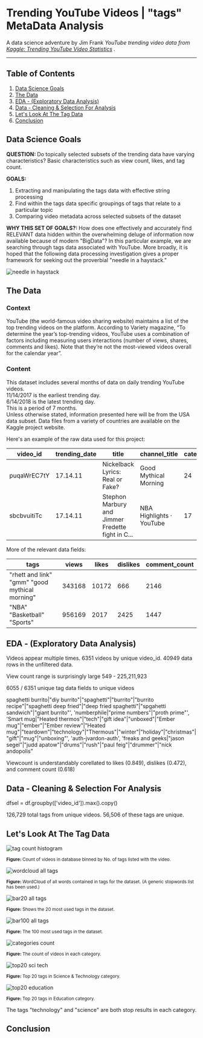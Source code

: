 # Trending YouTube Videos | "tags" MetaData Analysis

A data science adventure by Jim Frank
_YouTube trending video data from  [Kaggle: Trending YouTube Video Statistics](https://www.kaggle.com/datasnaek/youtube-new) ._

---

## Table of Contents
1. [Data Science Goals](#data-science-goals)
2. [The Data](#the-data)
3. [EDA - (Exploratory Data Analysis)](#eda-exploratory-data-analysis)
4. [Data - Cleaning & Selection For Analysis](#data-cleaning--selection-for-analysis)
5. [Let's Look At The Tag Data](#lets-look-at-tag-data)
6. [Conclusion](#conclusion)


## Data Science Goals

<b>QUESTION:  </b> 
Do topically selected subsets of the trending data have varying characteristics? Basic characteristics such as view count, likes, and tag count.

<b>GOALS:  </b> 
1. Extracting and manipulating the tags data with effective string processing  
2. Find within the tags data specific groupings of tags that relate to a particular topic  
3. Comparing video metadata across selected subsets of the dataset  

<b>WHY THIS SET OF GOALS?:  </b> 
How does one effectively and accurately find RELEVANT data hidden within the overwhelming deluge of information now available because of modern "BigData"? In this particular example, we are searching through tags data associated with YouTube. More broadly, it is hoped that the following data processing investigation gives a proper framework for seeking out the proverbial "needle in a haystack."

![needle in haystack](https://hackernoon.com/hn-images/0*3CWZPlNuPWUg5cgu)

## The Data

### Context

YouTube (the world-famous video sharing website) maintains a list of the top trending videos on the platform. According to Variety magazine, “To determine the year’s top-trending videos, YouTube uses a combination of factors including measuring users interactions (number of views, shares, comments and likes). Note that they’re not the most-viewed videos overall for the calendar year”.

### Content

This dataset includes several months of data on daily trending YouTube videos.  
11/14/2017 is the earliest trending day.  
6/14/2018 is the latest trending day.  
This is a period of 7 months.  
Unless otherwise stated, information presented here will be from the USA data subset. Data files from a variety of countries are available on the Kaggle project website.

Here's an example of the raw data used for this project:

| video_id | trending_date | title | channel_title | category_id | 
| --- | --- | --- | --- | --- |
| puqaWrEC7tY | 17.14.11 | Nickelback Lyrics: Real or Fake? | Good Mythical Morning | 24 |
| sbcbvuitiTc | 17.14.11 | Stephon Marbury and Jimmer Fredette fight in C... | NBA Highlights · YouTube | 17 |

More of the relevant data fields:

| tags | views | likes |  dislikes | comment_count |
| --- | --- | --- | --- | --- |
| "rhett and link" "gmm" "good mythical morning" | 343168 | 10172 | 666 | 2146 |
| "NBA" "Basketball" "Sports" | 956169 | 2017 | 2425 | 1447 |


## EDA - (Exploratory Data Analysis)

Videos appear multiple times. 6351 videos by unique video_id. 40949 data rows in the unfiltered data.

View count range is surprisingly large 549 - 225,211,923

6055 / 6351 unique tag data fields to unique videos

spaghetti burrito|"diy burrito"|"spaghetti"|"burrito"|"burrito recipe"|"spaghetti deep fried"|"deep fried spaghetti"|"spgahetti sandwich"|"giant burrito"',
       'numberphile|"prime numbers"|"proth prime"',
       'Smart mug|"Heated thermos"|"tech"|"gift idea"|"unboxed"|"Ember mug"|"ember"|"Ember review"|"Heated mug"|"teardown"|"technology"|"Thermous"|"winter"|"holiday"|"christmas"|"gift"|"mug"|"unboxing"',
       'auth-jvardon-auth',
       'freaks and geeks|"jason segel"|"judd apatow"|"drums"|"rush"|"paul feig"|"drummer"|"nick andopolis"

Viewcount is understandably corellated to likes (0.849), dislikes (0.472), and comment count (0.618)

## Data - Cleaning & Selection For Analysis

dfsel = df.groupby(['video_id']).max().copy()

126,729 total tags from unique videos. 56,506 of these tags are unique.

## Let's Look At The Tag Data

![tag count histogram](https://github.com/truejimfrank/TrendTagsGraph/blob/master/images/tag_count_hist.png)

<sub><b>Figure: </b> Count of videos in database binned by No. of tags listed with the video. </sub>

![wordcloud all tags](https://github.com/truejimfrank/TrendTagsGraph/blob/master/images/wc_all_standardstop_r.png)

<sub><b>Figure: </b> WordCloud of all words contained in tags for the dataset. (A generic stopwords list has been used.) </sub>

![bar20 all tags](https://github.com/truejimfrank/TrendTagsGraph/blob/master/images/all_tags_hist_20.png)

<sub><b>Figure: </b> Shows the 20 most used tags in the dataset. </sub>

![bar100 all tags](https://github.com/truejimfrank/TrendTagsGraph/blob/master/images/all_tags_hist_100_crop.png)

<sub><b>Figure: </b> The 100 most used tags in the dataset. </sub>

![categories count](https://github.com/truejimfrank/TrendTagsGraph/blob/master/images/categories_count_crop.png)

<sub><b>Figure: </b> The count of videos in each category. </sub>

![top20 sci tech](https://github.com/truejimfrank/TrendTagsGraph/blob/master/images/top20_sci_tech.png)

<sub><b>Figure: </b> Top 20 tags in Science & Technology category. </sub>

![top20 education](https://github.com/truejimfrank/TrendTagsGraph/blob/master/images/top20_education.png)

<sub><b>Figure: </b> Top 20 tags in Education category. </sub>

The tags "technology" and "science" are both stop results in each category.

## Conclusion


